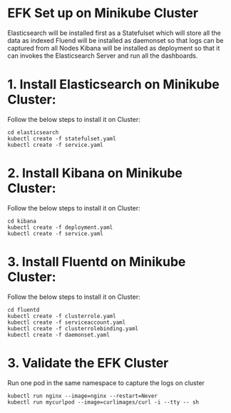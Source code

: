 
# EFK Set up on Minikube Cluster  

Elasticsearch will be installed first as a Statefulset which will store all the data as indexed
Fluend will be installed as daemonset so that logs can be captured from all Nodes
Kibana will be installed as deployment so that it can invokes the Elasticsearch Server and run all the dashboards.

# 1. Install Elasticsearch on Minikube Cluster:  

Follow the below steps to install it on Cluster:

    cd elasticsearch
    kubectl create -f statefulset.yaml
    kubectl create -f service.yaml

# 2. Install Kibana on Minikube Cluster:  

Follow the below steps to install it on Cluster:

    cd kibana
    kubectl create -f deployment.yaml
    kubectl create -f service.yaml

# 3. Install Fluentd on Minikube Cluster:  

Follow the below steps to install it on Cluster:

    cd fluentd
    kubectl create -f clusterrole.yaml
    kubectl create -f serviceaccount.yaml
    kubectl create -f clusterrolebinding.yaml
    kubectl create -f daemonset.yaml

# 3. Validate the EFK Cluster  
Run one pod in the same namespace to capture the logs on cluster  

    kubectl run nginx --image=nginx --restart=Never
    kubectl run mycurlpod --image=curlimages/curl -i --tty -- sh
